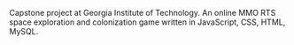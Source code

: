 Capstone project at Georgia Institute of Technology. An online MMO RTS space exploration and colonization game written in JavaScript, CSS, HTML, MySQL.